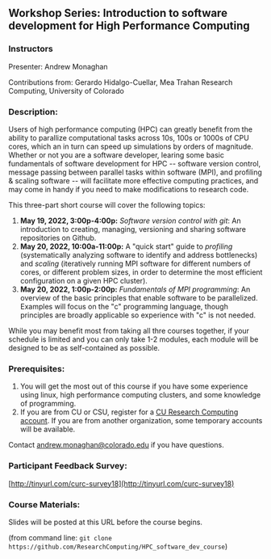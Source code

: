 ## Workshop Series: Introduction to software development for High Performance Computing

### Instructors
Presenter: Andrew Monaghan

Contributions from: Gerardo Hidalgo-Cuellar, Mea Trahan
Research Computing, University of Colorado

### Description:

Users of high performance computing (HPC) can greatly benefit from the ability to parallize computational tasks across 10s, 100s or 1000s of CPU cores, which an in turn can speed up simulations by orders of magnitude. Whether or not you are a software developer, learing some basic fundamentals of software development for HPC -- software version control, message passing between parallel tasks within software (MPI), and profiling & scaling software -- will facilitate more effective computing practices, and may come in handy if you need to make modifications to research code. 

This three-part short course will cover the following topics: 

1. __May 19, 2022, 3:00p-4:00p:__  _Software version control with git_: An introduction to creating, managing, versioning and sharing software repositories on Github.
2. __May 20, 2022, 10:00a-11:00p:__ A "quick start" guide to _profiling_ (systematically analyzing software to identify and address bottlenecks) and _scaling_ (iteratively running MPI software for different numbers of cores, or different problem sizes, in order to determine the most efficient configuration on a given HPC cluster).
3. __May 20, 2022, 1:00p-2:00p:__ _Fundamentals of MPI programming_: An overview of the basic principles that enable software to be parallelized. Examples will focus on the "c" programming language, though principles are broadly applicable so experience with "c" is not needed. 

While you may benefit most from taking all thre courses together, if your schedule is limited and you can only take 1-2 modules, each module will be designed to be as self-contained as possible.


### Prerequisites:

1. You will get the most out of this course if you have some experience using linux, high performance computing clusters, and some knowledge of programming.  
2. If you are from CU or CSU, register for a [CU Research Computing account](https://rcamp.rc.colorado.edu/accounts/account-request/create/organization).  If you are from another organization, some temporary accounts will be available. 

Contact andrew.monaghan@colorado.edu if you have questions.

### Participant Feedback Survey:
[http://tinyurl.com/curc-survey18](http://tinyurl.com/curc-survey18)

### Course Materials:
Slides will be posted at this URL before the course begins.

(from command line: `git clone https://github.com/ResearchComputing/HPC_software_dev_course`)
